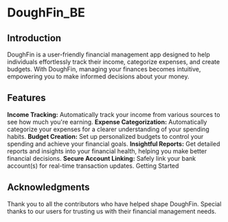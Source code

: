# DoughFin_BE

## Introduction
DoughFin is a user-friendly financial management app designed to help individuals effortlessly track their income, categorize expenses, and create budgets. With DoughFin, managing your finances becomes intuitive, empowering you to make informed decisions about your money.

## Features
**Income Tracking:** Automatically track your income from various sources to see how much you're earning.
**Expense Categorization:** Automatically categorize your expenses for a clearer understanding of your spending habits.
**Budget Creation:** Set up personalized budgets to control your spending and achieve your financial goals.
**Insightful Reports:** Get detailed reports and insights into your financial health, helping you make better financial decisions.
**Secure Account Linking:** Safely link your bank account(s) for real-time transaction updates.
Getting Started

## Acknowledgments
Thank you to all the contributors who have helped shape DoughFin.
Special thanks to our users for trusting us with their financial management needs.

